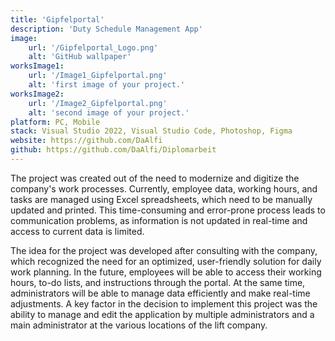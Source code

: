 ```yaml
---
title: 'Gipfelportal'
description: 'Duty Schedule Management App'
image:
    url: '/Gipfelportal_Logo.png'
    alt: 'GitHub wallpaper'
worksImage1:
    url: '/Image1_Gipfelportal.png'
    alt: 'first image of your project.'
worksImage2:
    url: '/Image2_Gipfelportal.png'
    alt: 'second image of your project.'
platform: PC, Mobile
stack: Visual Studio 2022, Visual Studio Code, Photoshop, Figma
website: https://github.com/DaAlfi
github: https://github.com/DaAlfi/Diplomarbeit
---
```


The project was created out of the need to modernize and digitize the company's work processes. Currently, employee data, working hours, and tasks are managed using Excel spreadsheets, which need to be manually updated and printed. This time-consuming and error-prone process leads to communication problems, as information is not updated in real-time and access to current data is limited.

The idea for the project was developed after consulting with the company, which recognized the need for an optimized, user-friendly solution for daily work planning. In the future, employees will be able to access their working hours, to-do lists, and instructions through the portal. At the same time, administrators will be able to manage data efficiently and make real-time adjustments. A key factor in the decision to implement this project was the ability to manage and edit the application by multiple administrators and a main administrator at the various locations of the lift company.
